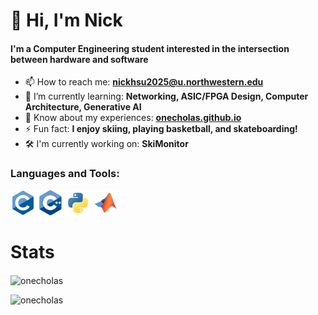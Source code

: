 <h1 align="left">👋 Hi, I'm Nick</h1>
<h4 align="left">I'm a Computer Engineering student interested in the intersection between hardware and software</h3>

- 📫 How to reach me: **nickhsu2025@u.northwestern.edu**
- 🌱 I’m currently learning: **Networking, ASIC/FPGA Design, Computer Architecture, Generative AI**
- 📄 Know about my experiences: **[onecholas.github.io](https://onecholas.github.io)**
- ⚡ Fun fact: **I enjoy skiing, playing basketball, and skateboarding!**
- 🛠️ I'm currently working on: **SkiMonitor**

<h3 align="left">Languages and Tools:</h3>
<p align="left"> 
<img src="https://raw.githubusercontent.com/devicons/devicon/master/icons/c/c-original.svg" alt="c" width="40" height="40"/> 
<img src="https://raw.githubusercontent.com/devicons/devicon/master/icons/cplusplus/cplusplus-original.svg" alt="cplusplus" width="40" height="40"/>
<img src="https://raw.githubusercontent.com/devicons/devicon/master/icons/python/python-original.svg" alt="python" width="40" height="40"/>
<img src="https://raw.githubusercontent.com/devicons/devicon/master/icons/matlab/matlab-original.svg" alt="MATLAB" width="40" height="40"/>


<h1 align="left">Stats</h1>
<p><img align="center" src="https://github-readme-streak-stats.herokuapp.com/?user=onecholas&" alt="onecholas" /></p>
<p><img align="left" src="https://github-readme-stats.vercel.app/api/top-langs/?username=onecholas&hide_progress=true&langs_count=8" alt="onecholas" /></p>



